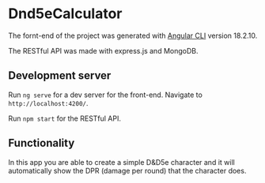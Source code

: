# Dnd5eCalculator

The fornt-end of the project was generated with [Angular CLI](https://github.com/angular/angular-cli) version 18.2.10.

The RESTful API was made with express.js and MongoDB.

## Development server

Run `ng serve` for a dev server for the front-end. Navigate to `http://localhost:4200/`. 

Run `npm start` for the RESTful API. 

## Functionality 

In this app you are able to create a simple D&D5e character and it will automatically show the DPR (damage per round) that the character does.